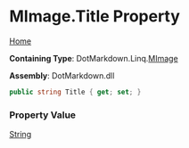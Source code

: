# MImage\.Title Property

[Home](../../../../README.md)

**Containing Type**: DotMarkdown\.Linq\.[MImage](../README.md)

**Assembly**: DotMarkdown\.dll

```csharp
public string Title { get; set; }
```

### Property Value

[String](https://docs.microsoft.com/en-us/dotnet/api/system.string)

